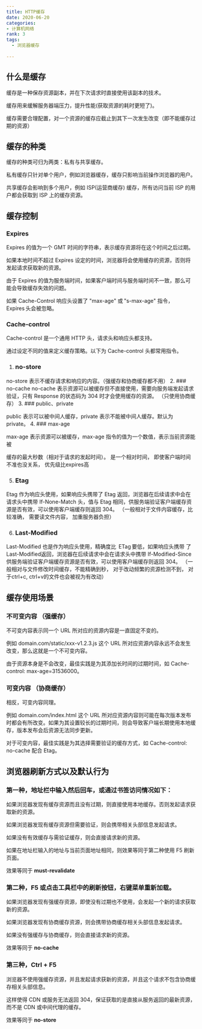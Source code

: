 ```yaml
---
title: HTTP缓存
date: 2020-06-20
categories: 
- 计算机网络
rank: 3
tags: 
  - 浏览器缓存
  
---
```


## 什么是缓存


  缓存是一种保存资源副本，并在下次请求时直接使用该副本的技术。 

  缓存用来缓解服务器端压力，提升性能(获取资源的耗时更短了)。 

  缓存需要合理配置，对一个资源的缓存应截止到其下一次发生改变（即不能缓存过期的资源）



## 缓存的种类
缓存的种类可归为两类：私有与共享缓存。 

私有缓存只针对单个用户，例如浏览器缓存，缓存只影响当前操作浏览器的用户。 

共享缓存会影响到多个用户，例如 ISP(运营商缓存) 缓存，所有访问当前 ISP 的用户都会获取到 ISP 上的缓存资源。

## 缓存控制 
 
### Expires 

Expires 的值为一个 GMT 时间的字符串，表示缓存资源将在这个时间之后过期。 

如果本地时间不超过 Expires 设定的时间，浏览器将会使用缓存的资源，否则将发起请求获取新的资源。 

由于 Expires 的值为服务端时间，如果客户端时间与服务端时间不一致，那么可能会导致缓存失效的问题。 

如果 Cache-Control 响应头设置了 "max-age" 或 "s-max-age" 指令，Expires 头会被忽略。 

 

### Cache-control 

Cache-control 是一个通用 HTTP 头，请求头和响应头都支持。 

通过设定不同的值来定义缓存策略。以下为 Cache-control 头都常用指令。 
1. ### no-store 
  no-store 表示不缓存请求和响应的内容。（强缓存和协商缓存都不用）
2. ### no-cache 
  no-cache 表示资源可以被缓存但不直接使用，需要向服务端发起请求验证，只有 Response 的状态码为 304 时才会使用缓存的资源。 （只使用协商缓存）
3. ### public、private 

  public 表示可以被中间人缓存，private 表示不能被中间人缓存。默认为 private。 
4. ### max-age 

  max-age 表示资源可以被缓存，max-age 指令的值为一个数值，表示当前资源能被 

  缓存的最大秒数（相对于请求的发起时间）。 是一个相对时间， 即使客户端时间不准也没关系， 优先级比expires高


5. ### Etag 

  Etag 作为响应头使用，如果响应头携带了 Etag 返回，浏览器在后续请求中会在请求头中携带 If-None-Match 头，值与 Etag 相同，供服务端验证客户端缓存资源是否有效，可以使用客户端缓存则返回 304。 （一般相对于文件内容缓存，比较准确， 需要读文件内容， 加重服务器负担）

6. ### Last-Modified 

  Last-Modified 也是作为响应头使用，精确度比  ETag 要低，如果响应头携带 了Last-Modified返回，浏览器在后续请求中会在请求头中携带 If-Modified-Since 供服务端验证客户端缓存资源是否有效，可以使用客户端缓存则返回 304。 （一般相对与文件修改时间缓存，不能精确到秒， 对于改动频繁的资源检测不到， 对于ctrl+c, ctrl+v的文件也会被视为有改动）

## 缓存使用场景
### 不可变内容 （强缓存）

不可变内容表示同一个 URL 所对应的资源内容是一直固定不变的。 

例如 domain.com/static/xxx-v1.2.3.js 这个 URL 所对应资源内容永远不会发生改变，那么这就是一个不可变内容。 

由于资源本身是不会改变，最佳实践是为其添加长时间的过期时间，如 Cache-control: max-age=31536000。 

 

### 可变内容  （协商缓存）

相反，可变内容同理。 

例如 domain.com/index.html 这个 URL 所对应资源内容则可能在每次版本发布时都会有所改变。如果为其设置较长的过期时间，则会导致客户端长期使用本地缓存，版本发布会后资源无法同步更新。 

对于可变内容，最佳实践是为其选择需要验证的缓存方式，如 Cache-control: no-cache 配合 Etag。 

## 浏览器刷新方式以及默认行为
### 第一种，地址栏中输入然后回车，或通过书签访问情况如下： 

如果浏览器发现有缓存资源而且没有过期，则直接使用本地缓存。否则发起请求获取新的资源。 

如果浏览器发现有缓存资源但需要验证，则会携带相关头部信息发起请求。 

如果没有有效缓存与需验证缓存，则会直接请求新的资源。 

如果在地址栏输入的地址与当前页面地址相同，则效果等同于第二种使用 F5 刷新页面。 

效果等同于 **must-revalidate**
 

 

###  第二种，F5 或点击工具栏中的刷新按钮，右键菜单重新加载。 

如果浏览器发现有强缓存资源，即使没有过期也不使用，会发起一个新的请求获取新的资源。 

如果浏览器发现有协商缓存资源，则会携带协商缓存相关头部信息发起请求。 

如果没有强缓存与协商缓存，则会直接请求新的资源。 

效果等同于 **no-cache**
 

 

###  第三种，Ctrl + F5 

浏览器不使用强缓存资源，并且发起请求获新的资源，并且这个请求不包含协商缓存相关头部信息。 

这样使得 CDN 或服务无法返回 304，保证获取的是直接从服务返回的最新资源，而不是 CDN 或中间代理的缓存。

效果等同于 **no-store**